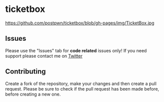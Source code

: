 # ticketbox

https://github.com/postpwn/ticketbox/blob/gh-pages/img/TicketBox.jpg

## Issues

Please use the "Issues" tab for **code related** issues only! If you need support please contact me on [Twitter](https://twitter.com/post_pwn)

## Contributing

Create a fork of the repository, make your changes and then create a pull request.
Please be sure to check if the pull request has been made before, before creating a new one.
